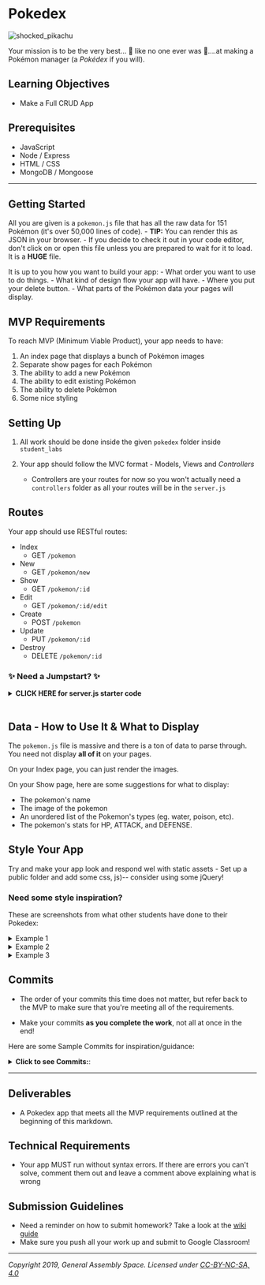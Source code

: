 
# Pokedex

![shocked_pikachu](https://imgur.com/oxGPnND.png)

Your mission is to be the very best... 🎵 like no one ever was 🎵....at making a Pokémon manager (a *Pokédex* if you will).

## Learning Objectives

- Make a Full CRUD App

## Prerequisites

- JavaScript
- Node / Express
- HTML / CSS
- MongoDB / Mongoose

---

## Getting Started

All you are given is a `pokemon.js` file that has all the raw data for 151 Pokémon (it's over 50,000 lines of code). 
	- **TIP:** You can render this as JSON in your browser. 
	- If you decide to check it out in your code editor, don't click on or open this file unless you are prepared to wait for it to load. It is a **HUGE** file.

It is up to you how you want to build your app: 
	- What order you want to use to do things.
	- What kind of design flow your app will have.
	- Where you put your delete button.
	- What parts of the Pokémon data your pages will display.


## MVP Requirements

To reach MVP (Minimum Viable Product), your app needs to have:

1. An index page that displays a bunch of Pokémon images	
1. Separate show pages for each Pokémon
1. The ability to add a new Pokémon
1. The ability to edit existing Pokémon
1. The ability to delete Pokémon
1. Some nice styling


## Setting Up

1. All work should be done inside the given `pokedex` folder inside `student_labs`

1. Your app should follow the MVC format - Models, Views and *Controllers*
	- Controllers are your routes for now so you won't actually need a `controllers` folder as all your routes will be in the `server.js`

## Routes

Your app should use RESTful routes:

- Index
  - GET `/pokemon`<br>
- New
  - GET `/pokemon/new`<br>
- Show
  - GET `/pokemon/:id`<br>
- Edit
  - GET `/pokemon/:id/edit`<br>
- Create
  - POST `/pokemon`<br>
- Update
  - PUT `/pokemon/:id`<br>
- Destroy
  - DELETE `/pokemon/:id`<br>


### ✨ Need a Jumpstart? ✨ 

<details><summary><strong>CLICK HERE for server.js starter code</strong></summary>

```js
const express = require('express');
const app = express();

const Pokemon = require('../models/pokemon.js');

// INDEX
app.get('/', (req, res) => {
	res.render('index.ejs', { data: Pokemon });
});

// SHOW
app.get('/:id', (req, res) => {
    res.render('show.ejs', { data: Pokemon[req.params.id] });
});
```

</details>

<br>

## Data - How to Use It & What to Display

The `pokemon.js` file is massive and there is a ton of data to parse through. You need not display **all of it** on your pages. 

On your Index page, you can just render the images.

On your Show page, here are some suggestions for what to display:

- The pokemon's name
- The image of the pokemon
- An unordered list of the Pokemon's types (eg. water, poison, etc).
- The pokemon's stats for HP, ATTACK, and DEFENSE.



## Style Your App

Try and make your app look and respond wel with static assets
	- Set up a public folder and add some css, js)-- consider using some jQuery!


### Need some style inspiration?
These are screenshots from what other students have done to their Pokedex:

<details>
<summary>Example 1</summary>

![](https://imgur.com/MZ361IP.png)

![](https://imgur.com/65HTgw1.png)
</details>

<details>
<summary>Example 2</summary>

![](https://imgur.com/XsaaJ2x.png)

![](https://imgur.com/zppz3ev.png)
</details>

<details>
<summary>Example 3</summary>

![](https://imgur.com/ZRFfwgR.png)

![](https://imgur.com/gEOi0KX.png)
</details>


## Commits

- The order of your commits this time does not matter, but refer back to the MVP to make sure that you're meeting all of the requirements. 

- Make your commits **as you complete the work**, not all at once in the end! 

Here are some Sample Commits for inspiration/guidance:

<details><summary><strong>Click to see Commits:</strong>:</summary>

<hr>
✍️ "Server is working and displays a plain index page"
<hr>


<hr>
✍️ "Displays a bunch of Pokémon images on the index".
<hr>

<hr>
✍️ "Has separate show pages for each Pokémon".
<hr>

<hr>
✍️ "Has the ability to add a new Pokémon".
<hr>

<hr>
✍️ "Has the ability to edit existing Pokémon".
<hr>

<hr>
✍️ "Has the ability to delete Pokémon".
<hr>

<hr>
✍️ "The app uses RESTful routing, all seven RESTful routes".
<hr>

<hr>
✍️ "View templates are complete".
<hr>

<hr>
✍️ "Static assets included (CSS) and styled app".
<hr>

</details>

<hr>

## Deliverables

- A Pokedex app that meets all the MVP requirements outlined at the beginning of this markdown.

## Technical Requirements

- Your app MUST run without syntax errors. If there are errors you can't solve, comment them out and leave a comment above explaining what is wrong

## Submission Guidelines

- Need a reminder on how to submit homework? Take a look at the [wiki guide](https://git.generalassemb.ly/seraficaj/SEIR-Renaissance/wiki/Homework-Submission)
- Make sure you push all your work up and submit to Google Classroom!

---

*Copyright 2019, General Assembly Space. Licensed under [CC-BY-NC-SA, 4.0](https://creativecommons.org/licenses/by-nc-sa/4.0/)*
